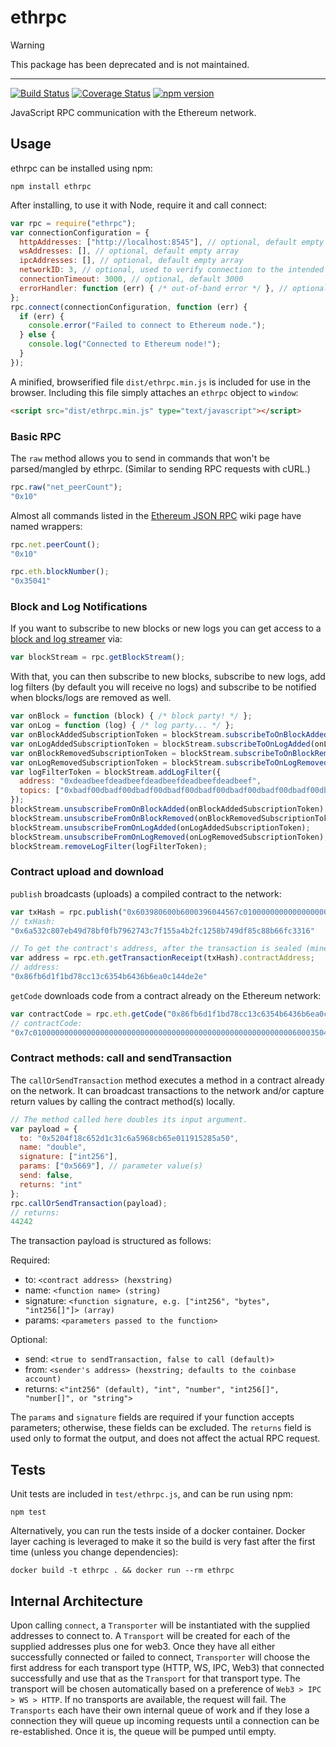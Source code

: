 # ethrpc

> [!WARNING]  
> This package has been deprecated and is not maintained.
---

[![Build Status](https://travis-ci.org/ethereumjs/ethrpc.svg)](https://travis-ci.org/ethereumjs/ethrpc) [![Coverage Status](https://coveralls.io/repos/ethereumjs/ethrpc/badge.svg?branch=master&service=github)](https://coveralls.io/github/ethereumjs/ethrpc?branch=master) [![npm version](https://badge.fury.io/js/ethrpc.svg)](http://badge.fury.io/js/ethrpc)

JavaScript RPC communication with the Ethereum network.

## Usage

ethrpc can be installed using npm:

```
npm install ethrpc
```

After installing, to use it with Node, require it and call connect:

```javascript
var rpc = require("ethrpc");
var connectionConfiguration = {
  httpAddresses: ["http://localhost:8545"], // optional, default empty array
  wsAddresses: [], // optional, default empty array
  ipcAddresses: [], // optional, default empty array
  networkID: 3, // optional, used to verify connection to the intended network (blockchain)
  connectionTimeout: 3000, // optional, default 3000
  errorHandler: function (err) { /* out-of-band error */ }, // optional, used for errors that can't be correlated back to a request
};
rpc.connect(connectionConfiguration, function (err) {
  if (err) {
    console.error("Failed to connect to Ethereum node.");
  } else {
    console.log("Connected to Ethereum node!");
  }
});
```

A minified, browserified file `dist/ethrpc.min.js` is included for use in the browser.  Including this file simply attaches an `ethrpc` object to `window`:

```html
<script src="dist/ethrpc.min.js" type="text/javascript"></script>
```

### Basic RPC

The `raw` method allows you to send in commands that won't be parsed/mangled by ethrpc.  (Similar to sending RPC requests with cURL.)

```javascript
rpc.raw("net_peerCount");
"0x10"
```

Almost all commands listed in the [Ethereum JSON RPC](https://github.com/ethereum/wiki/wiki/JSON-RPC) wiki page have named wrappers:


```javascript
rpc.net.peerCount();
"0x10"

rpc.eth.blockNumber();
"0x35041"
```

### Block and Log Notifications

If you want to subscribe to new blocks or new logs you can get access to a [block and log streamer](https://github.com/ethereumjs/ethereumjs-blockstream) via:

```javascript
var blockStream = rpc.getBlockStream();
```

With that, you can then subscribe to new blocks, subscribe to new logs, add log filters (by default you will receive no logs) and subscribe to be notified when blocks/logs are removed as well.

```javascript
var onBlock = function (block) { /* block party! */ };
var onLog = function (log) { /* log party... */ };
var onBlockAddedSubscriptionToken = blockStream.subscribeToOnBlockAdded(onBlock);
var onLogAddedSubscriptionToken = blockStream.subscribeToOnLogAdded(onLog);
var onBlockRemovedSubscriptionToken = blockStream.subscribeToOnBlockRemoved(onBlock);
var onLogRemovedSubscriptionToken = blockStream.subscribeToOnLogRemoved(onLog);
var logFilterToken = blockStream.addLogFilter({
  address: "0xdeadbeefdeadbeefdeadbeefdeadbeefdeadbeef",
  topics: ["0xbadf00dbadf00dbadf00dbadf00dbadf00dbadf00dbadf00dbadf00dbaadf00d"]
});
blockStream.unsubscribeFromOnBlockAdded(onBlockAddedSubscriptionToken);
blockStream.unsubscribeFromOnBlockRemoved(onBlockRemovedSubscriptionToken);
blockStream.unsubscribeFromOnLogAdded(onLogAddedSubscriptionToken);
blockStream.unsubscribeFromOnLogRemoved(onLogRemovedSubscriptionToken);
blockStream.removeLogFilter(logFilterToken);
```

### Contract upload and download

`publish` broadcasts (uploads) a compiled contract to the network:

```javascript
var txHash = rpc.publish("0x603980600b6000396044567c01000000000000000000000000000000000000000000000000000000006000350463643ceff9811415603757600a60405260206040f35b505b6000f3");
// txHash:
"0x6a532c807eb49d78bf0fb7962743c7f155a4b2fc1258b749df85c88b66fc3316"

// To get the contract's address, after the transaction is sealed (mined), get its receipt:
var address = rpc.eth.getTransactionReceipt(txHash).contractAddress;
// address:
"0x86fb6d1f1bd78cc13c6354b6436b6ea0c144de2e"
```

`getCode` downloads code from a contract already on the Ethereum network:

```javascript
var contractCode = rpc.eth.getCode("0x86fb6d1f1bd78cc13c6354b6436b6ea0c144de2e");
// contractCode:
"0x7c010000000000000000000000000000000000000000000000000000000060003504636ffa1caa81141560415760043560405260026040510260605260206060f35b50"
```

### Contract methods: call and sendTransaction

The `callOrSendTransaction` method executes a method in a contract already on the network.  It can broadcast transactions to the network and/or capture return values by calling the contract method(s) locally.

```javascript
// The method called here doubles its input argument.
var payload = {
  to: "0x5204f18c652d1c31c6a5968cb65e011915285a50",
  name: "double",
  signature: ["int256"],
  params: ["0x5669"], // parameter value(s)
  send: false,
  returns: "int"
};
rpc.callOrSendTransaction(payload);
// returns:
44242
```

The transaction payload is structured as follows:

Required:

- to: `<contract address> (hexstring)`
- name: `<function name> (string)`
- signature: `<function signature, e.g. ["int256", "bytes", "int256[]"]> (array)`
- params: `<parameters passed to the function>`

Optional:

- send: `<true to sendTransaction, false to call (default)>`
- from: `<sender's address> (hexstring; defaults to the coinbase account)`
- returns: `<"int256" (default), "int", "number", "int256[]", "number[]", or "string">`

The `params` and `signature` fields are required if your function accepts parameters; otherwise, these fields can be excluded.  The `returns` field is used only to format the output, and does not affect the actual RPC request.

## Tests

Unit tests are included in `test/ethrpc.js`, and can be run using npm:

```
npm test
```

Alternatively, you can run the tests inside of a docker container.  Docker layer caching is leveraged to make it so the build is very fast after the first time (unless you change dependencies):

```
docker build -t ethrpc . && docker run --rm ethrpc
```

## Internal Architecture

Upon calling `connect`, a `Transporter` will be instantiated with the supplied addresses to connect to.  A `Transport` will be created for each of the supplied addresses plus one for web3.  Once they have all either successfully connected or failed to connect, `Transporter` will choose the first address for each transport type (HTTP, WS, IPC, Web3) that connected successfully and use that as the `Transport` for that transport type.  The transport will be chosen automatically based on a preference of `Web3 > IPC > WS > HTTP`.  If no transports are available, the request will fail.  The `Transports` each have their own internal queue of work and if they lose a connection they will queue up incoming requests until a connection can be re-established.  Once it is, the queue will be pumped until empty.

